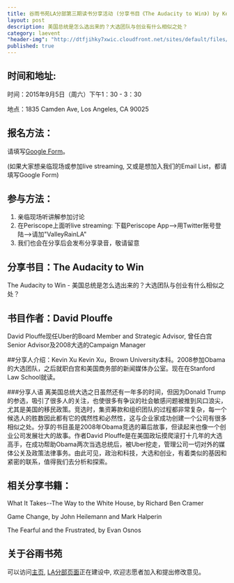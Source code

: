 ```yaml
---
title: 谷雨书苑LA分部第三期读书分享活动 (分享书目《The Audacity to Win》) by Kevin Xu
layout: post
description: 美国总统是怎么选出来的？大选团队与创业有什么相似之处？
category: laevent
"header-img": "http://dtfjihky7xwic.cloudfront.net/sites/default/files/Activities/la-beauty-shot.jpg"
published: true
---
```





## 时间和地址:

时间：2015年9月5日（周六）下午1：30 - 3：30

地点：1835 Camden Ave, Los Angeles, CA 90025

## 报名方法：

请填写[Google Form](https://docs.google.com/forms/d/14suzNHWbPV_q1bsK_S8U6ugRTkmVgQF-W0EY8-2yW14/viewform)。

(如果大家想亲临现场或参加live streaming, 又或是想加入我们的Email List，都请填写Google Form)

## 参与方法：
1. 亲临现场听讲解参加讨论
2. 在Periscope上面听live streaming: 下载Periscope App-->用Twitter账号登陆-->请加"ValleyRainLA"
3. 我们也会在分享后会发布分享录音，敬请留意


## 分享书目：The Audacity to Win

The Audacity to Win - 美国总统是怎么选出来的？大选团队与创业有什么相似之处？

## 书目作者：David Plouffe

David Plouffe现任Uber的Board Member and Strategic Advisor, 曾任白宫Senior Advisor及2008大选的Campaign Manager

##分享人介绍：Kevin Xu
Kevin Xu，Brown University本科。2008参加Obama的大选团队，之后就职白宫和美国商务部的新闻媒体办公室。现在在Stanford Law School就读。  

###分享人语
离美国总统大选之日虽然还有一年多的时间，但因为Donald Trump的参选，吸引了很多人的关注，也使很多有争议的社会敏感问题被推到风口浪尖，尤其是美国的移民政策。竞选时，集资筹款和组织团队的过程都非常复杂，每一个候选人的胜数因此都有它的偶然性和必然性，这与企业家成功创建一个公司有很多相似之处。分享的书目虽是2008年Obama竞选的幕后故事，但读起来也像一个创业公司发展壮大的故事。作者David Plouffe是在美国政坛摸爬滚打十几年的大选高手，在成功帮助Obama两次当选总统后，被Uber挖走，管理公司一切对外的媒体公关及政策法律事务。由此可见，政治和科技，大选和创业，有着类似的基因和紧密的联系，值得我们去分析和探索。

## 相关分享书籍：
What It Takes--The Way to the White House, by Richard Ben Cramer

Game Change, by John Heilemann and Mark Halperin

The Fearful and the Frustrated, by Evan Osnos

## 关于谷雨书苑

可以访问[主页](http://www.valleyrain.org), [LA分部页面](http://www.valleyrain.org/la)正在建设中, 欢迎志愿者加入和提出修改意见。


